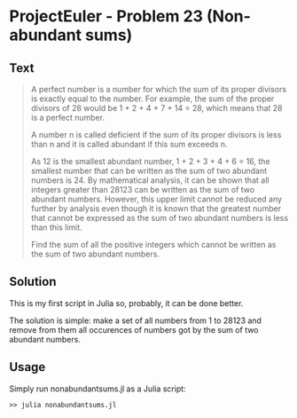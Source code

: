 # ProjectEuler - Problem 23 (Non-abundant sums)
## Text
> A perfect number is a number for which the sum of its proper divisors is exactly equal to the number. For example, the sum of the proper divisors of 28 would be 1 + 2 + 4 + 7 + 14 = 28, which means that 28 is a perfect number.
>
> A number n is called deficient if the sum of its proper divisors is less than n and it is called abundant if this sum exceeds n.
>
> As 12 is the smallest abundant number, 1 + 2 + 3 + 4 + 6 = 16, the smallest number that can be written as the sum of two abundant numbers is 24. By mathematical analysis, it can be shown that all integers greater than 28123 can be written as the sum of two abundant numbers. However, this upper limit cannot be reduced any further by analysis even though it is known that the greatest number that cannot be expressed as the sum of two abundant numbers is less than this limit.
>
> Find the sum of all the positive integers which cannot be written as the sum of two abundant numbers.

## Solution
This is my first script in Julia so, probably, it can be done better.

The solution is simple: make a set of all numbers from 1 to 28123 and remove from them all occurences of numbers got by the sum of two abundant numbers.

## Usage
Simply run nonabundantsums.jl as a Julia script:
```
>> julia nonabundantsums.jl
```
